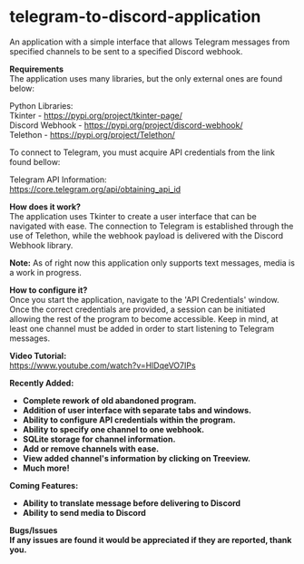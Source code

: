 # telegram-to-discord-application
An application with a simple interface that allows Telegram messages from specified channels to be sent to a specified Discord webhook.

<b>Requirements</b><br>
The application uses many libraries, but the only external ones are found below:

Python Libraries:<br>
Tkinter - https://pypi.org/project/tkinter-page/<br>
Discord Webhook - https://pypi.org/project/discord-webhook/<br>
Telethon - https://pypi.org/project/Telethon/<br>

To connect to Telegram, you must acquire API credentials from the link found bellow:

Telegram API Information:<br>
https://core.telegram.org/api/obtaining_api_id

<b>How does it work?</b><br>
The application uses Tkinter to create a user interface that can be navigated with ease. The connection to Telegram is established through the use of Telethon, while the webhook payload is delivered with the Discord Webhook library.

<b>Note:</b> As of right now this application only supports text messages, media is a work in progress.

<b>How to configure it?</b><br>
Once you start the application, navigate to the 'API Credentials' window. Once the correct credentials are provided, a session can be initiated allowing the rest of the program to become accessible. Keep in mind, at least one channel must be added in order to start listening to Telegram messages.

<b>Video Tutorial:</b><br>
https://www.youtube.com/watch?v=HlDqeVO7IPs

<b>Recently Added:<b><br>
- Complete rework of old abandoned program.
- Addition of user interface with separate tabs and windows.
- Ability to configure API credentials within the program.
- Ability to specify one channel to one webhook.
- SQLite storage for channel information.
- Add or remove channels with ease.
- View added channel's information by clicking on Treeview.
- Much more!

<b>Coming Features:</b><br>
- Ability to translate message before delivering to Discord
- Ability to send media to Discord

<b>Bugs/Issues</b><br>
If any issues are found it would be appreciated if they are reported, thank you.<br>